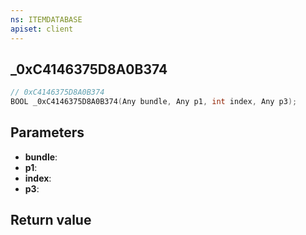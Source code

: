 ```yaml
---
ns: ITEMDATABASE
apiset: client
---
```

## _0xC4146375D8A0B374

```c
// 0xC4146375D8A0B374
BOOL _0xC4146375D8A0B374(Any bundle, Any p1, int index, Any p3);
```


## Parameters
* **bundle**:
* **p1**:
* **index**:
* **p3**:

## Return value
